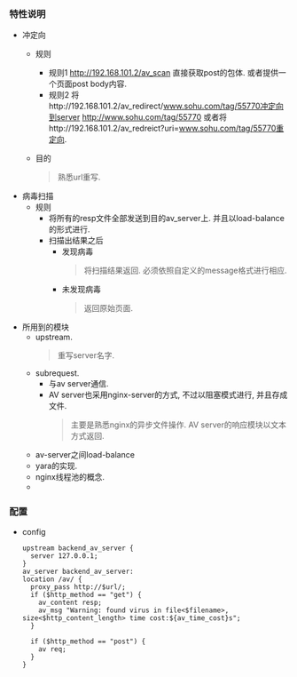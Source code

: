 
### 特性说明
  - 冲定向
    - 规则
      - 规则1 
        http://192.168.101.2/av_scan
        直接获取post的包体. 
        或者提供一个页面post body内容.
      - 规则2
        将http://192.168.101.2/av_redirect/www.sohu.com/tag/55770冲定向到server http://www.sohu.com/tag/55770
        或者将http://192.168.101.2/av_redreict?uri=www.sohu.com/tag/55770重定向.
        
    - 目的
      > 熟悉url重写.      
  - 病毒扫描
    - 规则
      - 将所有的resp文件全部发送到目的av_server上. 并且以load-balance的形式进行. 
      - 扫描出结果之后
        - 发现病毒
          > 将扫描结果返回. 必须依照自定义的message格式进行相应.
        - 未发现病毒
          > 返回原始页面.
  - 所用到的模块
    - upstream. 
      > 重写server名字.
    - subrequest.
      - 与av server通信.
      - AV server也采用nginx-server的方式, 不过以阻塞模式进行, 并且存成文件. 
        > 主要是熟悉nginx的异步文件操作.
        > AV server的响应模块以文本方式返回. 
    - av-server之间load-balance
    - yara的实现.
    - nginx线程池的概念.
    - 
    
### 配置
  - config
    ```
    upstream backend_av_server {
      server 127.0.0.1;
    }
    av_server backend_av_server:
    location /av/ {
      proxy_pass http://$url/;
      if ($http_method == "get") {
        av_content resp;
        av_msg "Warning: found virus in file<$filename>, size<$http_content_length> time cost:${av_time_cost}s";
      }
      
      if ($http_method == "post") {
        av req;
      }
    }
    ```

